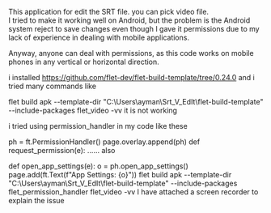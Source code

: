 This  application for edit the SRT file. you can pick video file.  
I tried to make it working well on Android, but the problem is the Android system reject to save changes even though I gave it permissions due to my lack of experience in dealing with mobile applications.  

Anyway, anyone can deal with permissions, as this code works on mobile phones in any vertical or horizontal direction.  

i installed https://github.com/flet-dev/flet-build-template/tree/0.24.0
 and i tried many commands like  
 
flet build apk --template-dir "C:\Users\ayman\Srt_V_EdIt\flet-build-template" --include-packages  flet_video -vv 
it is not working  

i tried using permission_handler in my code like these  

ph = ft.PermissionHandler()
page.overlay.append(ph)
def request_permission(e):
      ......
also  

def open_app_settings(e):
    o = ph.open_app_settings()
    page.add(ft.Text(f"App Settings: {o}"))
flet build apk --template-dir "C:\Users\ayman\Srt_V_EdIt\flet-build-template" --include-packages flet_permission_handler flet_video -vv
I have attached a screen recorder to explain the issue
